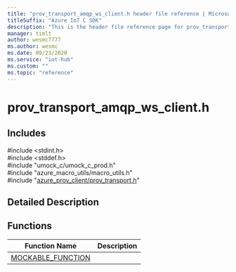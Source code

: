 ```yaml
---                             
title: "prov_transport_amqp_ws_client.h header file reference | Microsoft Docs" 
titleSuffix: "Azure IoT C SDK"            
description: "This is the header file reference page for prov_transport_amqp_ws_client.h in the Azure IoT C SDK. This SDK is used with Azure IoT Hub and Azure IoT Hub Device Provisioning Service"            
manager: timlt                 
author: wesmc7777              
ms.author: wesmc               
ms.date: 09/23/2020                    
ms.service: "iot-hub"             
ms.custom: ""                
ms.topic: "reference"        
---                            
```


# prov_transport_amqp_ws_client.h 

## Includes

\#include <stdint.h>  
\#include <stddef.h>  
\#include "umock_c/umock_c_prod.h"  
\#include "azure_macro_utils/macro_utils.h"  
\#include "[azure_prov_client/prov_transport.h](prov-transport-h.md)"  

## Detailed Description

## Functions

Function Name                  | Description                                
--------------------------------|---------------------------------------------
[MOCKABLE_FUNCTION](./prov-transport-amqp-ws-client-h/mockable-function.md)            | 

